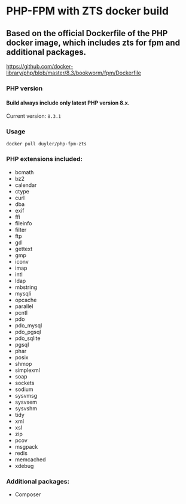 # PHP-FPM with ZTS docker build
## Based on the official Dockerfile of the PHP docker image, which includes zts for fpm and additional packages.

https://github.com/docker-library/php/blob/master/8.3/bookworm/fpm/Dockerfile

### PHP version
#### Build always include only latest PHP version 8.x.
Current version: `8.3.1`

### Usage

`docker pull duyler/php-fpm-zts`

### PHP extensions included:

* bcmath
* bz2
* calendar
* ctype
* curl
* dba
* exif
* ffi
* fileinfo
* filter
* ftp
* gd
* gettext
* gmp
* iconv
* imap
* intl
* ldap
* mbstring
* mysqli
* opcache
* parallel
* pcntl
* pdo
* pdo_mysql
* pdo_pgsql
* pdo_sqlite
* pgsql
* phar
* posix
* shmop
* simplexml
* soap
* sockets
* sodium
* sysvmsg
* sysvsem
* sysvshm
* tidy
* xml
* xsl
* zip
* pcov
* msgpack
* redis
* memcached
* xdebug

### Additional packages:

* Composer
